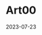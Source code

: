 ---
date: 2023-07-23
link title: Art00
type: art
title: Art00
weight: 10
image: /img/IMG_2334.jpeg
---